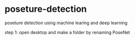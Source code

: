 # poseture-detection
poseture detection using machine learing and deep learning 

step 1:
open desktop and  make a folder by renaming PoseNet 

